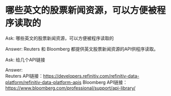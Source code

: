 # 哪些英文的股票新闻资源，可以方便被程序读取的
Ask:
哪些英文的股票新闻资源，可以方便被程序读取的

Answer:
 Reuters 和 Bloomberg 都提供英文股票新闻资源的API供程序读取。

 Ask:
给几个API链接

Answer:                            
Reuters API链接：https://developers.refinitiv.com/refinitiv-data-platform/refinitiv-data-platform-apis 
Bloomberg API链接：https://www.bloomberg.com/professional/support/api-library/